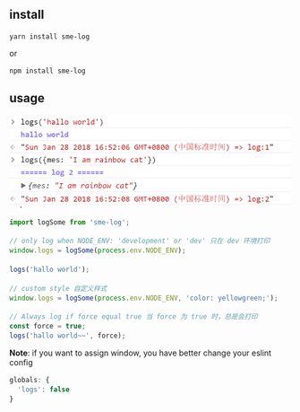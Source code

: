 
## install

```shell
yarn install sme-log
```

or

```shell
npm install sme-log
```

## usage

![hi](./docs/hi.png)

```js
import logSome from 'sme-log';

// only log when NODE_ENV: 'development' or 'dev' 只在 dev 环境打印
window.logs = logSome(process.env.NODE_ENV);

logs('hallo world');

// custom style 自定义样式
window.logs = logSome(process.env.NODE_ENV, 'color: yellowgreen;');

// Always log if force equal true 当 force 为 true 时，总是会打印
const force = true;
logs('hallo world~~', force);
```

**Note**: if you want to assign window, you have better change your eslint config

```js
globals: {
  'logs': false
}
```
